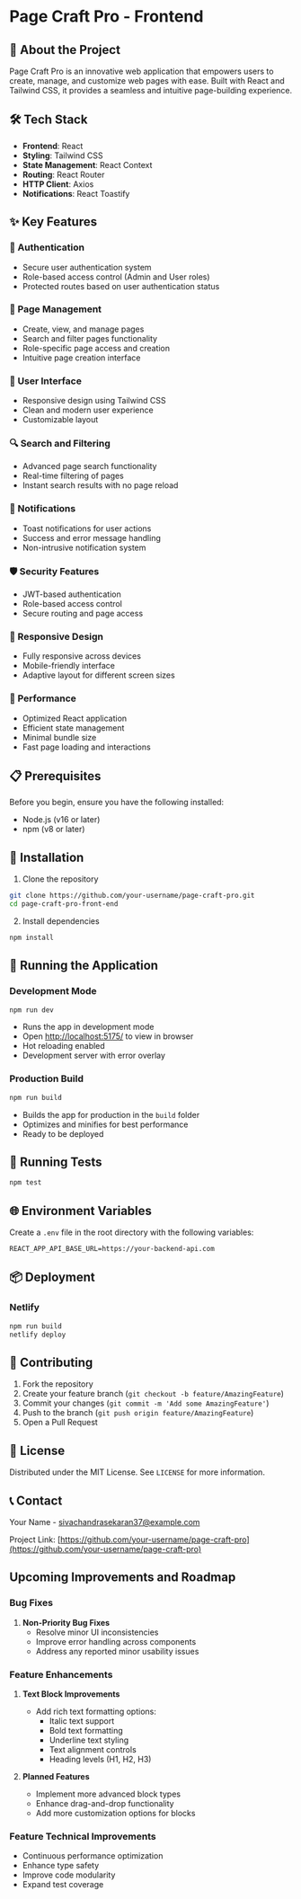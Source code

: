# Page Craft Pro - Frontend

## 🚀 About the Project

Page Craft Pro is an innovative web application that empowers users to create, manage, and customize web pages with ease. Built with React and Tailwind CSS, it provides a seamless and intuitive page-building experience.

## 🛠 Tech Stack

- **Frontend**: React
- **Styling**: Tailwind CSS
- **State Management**: React Context
- **Routing**: React Router
- **HTTP Client**: Axios
- **Notifications**: React Toastify

## ✨ Key Features

### 🔐 Authentication
- Secure user authentication system
- Role-based access control (Admin and User roles)
- Protected routes based on user authentication status

### 📄 Page Management
- Create, view, and manage pages
- Search and filter pages functionality
- Role-specific page access and creation
- Intuitive page creation interface

### 🎨 User Interface
- Responsive design using Tailwind CSS
- Clean and modern user experience
- Customizable layout

### 🔍 Search and Filtering
- Advanced page search functionality
- Real-time filtering of pages
- Instant search results with no page reload

### 🔔 Notifications
- Toast notifications for user actions
- Success and error message handling
- Non-intrusive notification system

### 🛡️ Security Features
- JWT-based authentication
- Role-based access control
- Secure routing and page access

### 📱 Responsive Design
- Fully responsive across devices
- Mobile-friendly interface
- Adaptive layout for different screen sizes

### 🚀 Performance
- Optimized React application
- Efficient state management
- Minimal bundle size
- Fast page loading and interactions

## 📋 Prerequisites

Before you begin, ensure you have the following installed:
- Node.js (v16 or later)
- npm (v8 or later)

## 🔧 Installation

1. Clone the repository
```bash
git clone https://github.com/your-username/page-craft-pro.git
cd page-craft-pro-front-end
```

2. Install dependencies
```bash
npm install
```

## 🚀 Running the Application

### Development Mode
```bash
npm run dev
```
- Runs the app in development mode
- Open [http://localhost:5175/](http://localhost:5175) to view in browser
- Hot reloading enabled
- Development server with error overlay

### Production Build
```bash
npm run build
```
- Builds the app for production in the `build` folder
- Optimizes and minifies for best performance
- Ready to be deployed

## 🧪 Running Tests
```bash
npm test
```

## 🌐 Environment Variables
Create a `.env` file in the root directory with the following variables:
```
REACT_APP_API_BASE_URL=https://your-backend-api.com
```

## 📦 Deployment

### Netlify
```bash
npm run build
netlify deploy
```

## 🤝 Contributing

1. Fork the repository
2. Create your feature branch (`git checkout -b feature/AmazingFeature`)
3. Commit your changes (`git commit -m 'Add some AmazingFeature'`)
4. Push to the branch (`git push origin feature/AmazingFeature`)
5. Open a Pull Request

## 📜 License

Distributed under the MIT License. See `LICENSE` for more information.

## 📞 Contact

Your Name - sivachandrasekaran37@example.com

Project Link: [https://github.com/your-username/page-craft-pro](https://github.com/your-username/page-craft-pro)


## Upcoming Improvements and Roadmap

### Bug Fixes
1. **Non-Priority Bug Fixes**
   - Resolve minor UI inconsistencies
   - Improve error handling across components
   - Address any reported minor usability issues

### Feature Enhancements
1. **Text Block Improvements**
   - Add rich text formatting options:
     - Italic text support
     - Bold text formatting
     - Underline text styling
     - Text alignment controls
     - Heading levels (H1, H2, H3)

2. **Planned Features**
   - Implement more advanced block types
   - Enhance drag-and-drop functionality
   - Add more customization options for blocks

### Feature Technical Improvements
- Continuous performance optimization
- Enhance type safety
- Improve code modularity
- Expand test coverage


